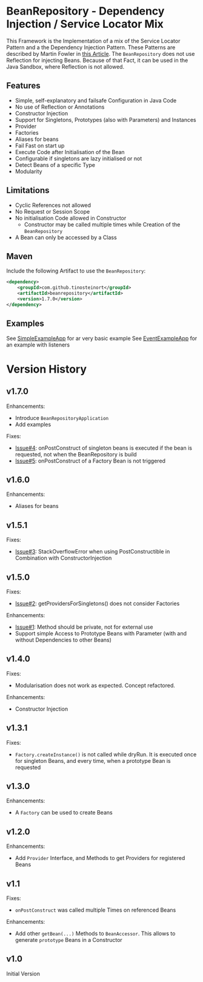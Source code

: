 BeanRepository - Dependency Injection / Service Locator Mix
===========================================================

This Framework is the Implementation of a mix of the Service Locator Pattern and a
 the Dependency Injection Pattern. These Patterns are described by Martin Fowler in
 [this Article](http://martinfowler.com/articles/injection.html). The `BeanRepository`
 does not use Reflection for injecting Beans. Because of that Fact, it can be used in
 the Java Sandbox, where Reflection is not allowed.


## Features ##

* Simple, self-explanatory and failsafe Configuration in Java Code
* No use of Reflection or Annotations
* Constructor Injection
* Support for Singletons, Prototypes (also with Parameters) and Instances
* Provider
* Factories
* Aliases for beans
* Fail Fast on start up
* Execute Code after Initialisation of the Bean
* Configurable if singletons are lazy initialised or not
* Detect Beans of a specific Type
* Modularity


## Limitations ##

* Cyclic References not allowed
* No Request or Session Scope
* No initialisation Code allowed in Constructor
    * Constructor may be called multiple times while Creation of the `BeanRepository`
* A Bean can only be accessed by a Class


## Maven ##

Include the following Artifact to use the `BeanRepository`:
```xml
<dependency>
    <groupId>com.github.tinosteinort</groupId>
    <artifactId>beanrepository</artifactId>
    <version>1.7.0</version>
</dependency>
```

## Examples

See [SimpleExampleApp](src\test\java\com\github\tinosteinort\beanrepository\example\basicexample) for ar very basic example
See [EventExampleApp](src\test\java\com\github\tinosteinort\beanrepository\example\eventexample) for an example with listeners


# Version History #

## v1.7.0 ##
Enhancements:
* Introduce `BeanRepositoryApplication`
* Add examples

Fixes:
* [Issue#4](https://github.com/tinosteinort/beanrepository/issues/4):
  onPostConstruct of singleton beans is executed if the bean is requested, not when the BeanRepository is build
* [Issue#5](https://github.com/tinosteinort/beanrepository/issues/5):
  onPostConstruct of a Factory Bean is not triggered

## v1.6.0 ##
Enhancements:
* Aliases for beans

## v1.5.1 ##
Fixes:
* [Issue#3](https://github.com/tinosteinort/beanrepository/issues/3):
  StackOverflowError when using PostConstructible in Combination with ConstructorInjection

## v1.5.0 ##
Fixes:
* [Issue#2](https://github.com/tinosteinort/beanrepository/issues/2):
  getProvidersForSingletons() does not consider Factories

Enhancements:
* [Issue#1](https://github.com/tinosteinort/beanrepository/issues/1):
  Method should be private, not for external use
* Support simple Access to Prototype Beans with Parameter (with and without Dependencies
  to other Beans)

## v1.4.0 ##
Fixes:
* Modularisation does not work as expected. Concept refactored.

Enhancements:
* Constructor Injection

## v1.3.1 ##
Fixes:
* `Factory.createInstance()` is not called while dryRun. It is executed once for singleton Beans,
    and every time, when a prototype Bean is requested

## v1.3.0 ##
Enhancements:
* A `Factory` can be used to create Beans

## v1.2.0 ##
Enhancements:
* Add `Provider` Interface, and Methods to get Providers for registered Beans

## v1.1 ##
Fixes:
* `onPostConstruct` was called multiple Times on referenced Beans

Enhancements:
* Add other `getBean(...)` Methods to `BeanAccessor`. This allows to generate `prototype` Beans in
   a Constructor

## v1.0 ##
Initial Version

